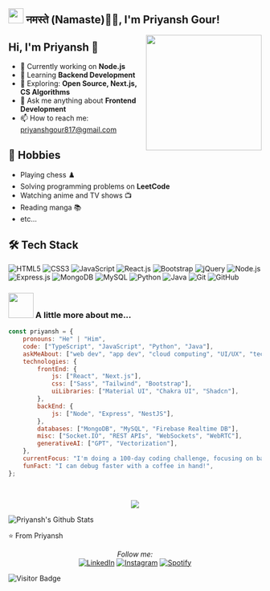 <h2><img src="https://emojis.slackmojis.com/emojis/images/1531849430/4246/blob-sunglasses.gif?1531849430" width="30"/> नमस्ते (Namaste)🙏🏻, I'm Priyansh Gour!</h2>
<img align='right' src="https://media.giphy.com/media/M9gbBd9nbDrOTu1Mqx/giphy.gif" width="230">

## Hi, I'm Priyansh 👋
- 🔭 Currently working on **Node.js**
- 🌱 Learning **Backend Development**
- 🌱 Exploring: **Open Source, Next.js, CS Algorithms**
- 💬 Ask me anything about **Frontend Development**
- 📫 How to reach me: priyanshgour817@gmail.com

## 📅 Hobbies
- Playing chess ♟️
- Solving programming problems on **LeetCode**
- Watching anime and TV shows 📺
- Reading manga 📚
- etc...

## 🛠️ Tech Stack
![HTML5](https://img.shields.io/badge/html%205-grey?style=for-the-badge&logo=html5&logoColor=white&labelColor=8E2DE2)
![CSS3](https://img.shields.io/badge/css%203-grey?style=for-the-badge&logo=css3&logoColor=white&labelColor=8E2DE2)
![JavaScript](https://img.shields.io/badge/-JavaScript-grey?style=for-the-badge&logo=javascript&logoColor=white&labelColor=8E2DE2)
![React.js](https://img.shields.io/badge/-React.js-grey?style=for-the-badge&logo=react&logoColor=white&labelColor=8E2DE2)
![Bootstrap](https://img.shields.io/badge/-bootstrap-grey?style=for-the-badge&logo=bootstrap&logoColor=white&labelColor=8E2DE2)
![jQuery](https://img.shields.io/badge/-jquery-grey?style=for-the-badge&logo=jquery&logoColor=white&labelColor=8E2DE2)
![Node.js](https://img.shields.io/badge/-Node.js-grey?style=for-the-badge&logo=node.js&logoColor=white&labelColor=8E2DE2)
![Express.js](https://img.shields.io/badge/-Express.js-grey?style=for-the-badge&logo=express&logoColor=white&labelColor=8E2DE2)
![MongoDB](https://img.shields.io/badge/-mongodb-grey?style=for-the-badge&logo=mongodb&logoColor=white&labelColor=8E2DE2)
![MySQL](https://img.shields.io/badge/-MySQL-grey?style=for-the-badge&logo=mysql&logoColor=white&labelColor=8E2DE2)
![Python](https://img.shields.io/badge/-python-grey?style=for-the-badge&logo=python&logoColor=white&labelColor=8E2DE2)
![Java](https://img.shields.io/badge/-Java-grey?style=for-the-badge&logo=java&logoColor=white&labelColor=8E2DE2)
![Git](https://img.shields.io/badge/-git-grey?style=for-the-badge&logo=git&logoColor=white&labelColor=8E2DE2)
![GitHub](https://img.shields.io/badge/-github-grey?style=for-the-badge&logo=github&logoColor=white&labelColor=8E2DE2)

### <img src="https://media.giphy.com/media/VgCDAzcKvsR6OM0uWg/giphy.gif" width="50"> A little more about me...

```javascript
const priyansh = {
    pronouns: "He" | "Him",
    code: ["TypeScript", "JavaScript", "Python", "Java"],
    askMeAbout: ["web dev", "app dev", "cloud computing", "UI/UX", "tech trends"],
    technologies: {
        frontEnd: {
            js: ["React", "Next.js"],
            css: ["Sass", "Tailwind", "Bootstrap"],
            uiLibraries: ["Material UI", "Chakra UI", "Shadcn"],
        },
        backEnd: {
            js: ["Node", "Express", "NestJS"],
        },
        databases: ["MongoDB", "MySQL", "Firebase Realtime DB"],
        misc: ["Socket.IO", "REST APIs", "WebSockets", "WebRTC"],
        generativeAI: ["GPT", "Vectorization"],
    },
    currentFocus: "I'm doing a 100-day coding challenge, focusing on backend development.",
    funFact: "I can debug faster with a coffee in hand!",
};
```
<br/> <p align="center"><img src="https://github-readme-stats.vercel.app/api?username=Priyansh-Gour&show_icons=true&theme=radical&title_color=8E2DE2&text_color=fff&icon_color=8E2DE2"> </p>
![Priyansh's Github Stats](https://github-readme-stats.vercel.app/api?username=Priyansh-Gour&count_private=true&show_icons=true&include_all_commits=true&icon_color="8E2DE2")
    
⭐️ From Priyansh

<div align="center"> <i>Follow me:</i><br>
<a href="https://www.linkedin.com/in/priyansh-gour-17bb04249" target="_blank"><img src="https://img.shields.io/badge/LinkedIn-%230077B5.svg?&style=flat-square&logo=linkedin&logoColor=white" alt="LinkedIn"></a> <a href="https://www.instagram.com/_priyansh_gour__" target="_blank"><img src="https://img.shields.io/badge/Instagram-%23E4405F.svg?&style=flat-square&logo=instagram&logoColor=white" alt="Instagram"></a> <a href="https://open.spotify.com/user/31zqyt5wqtc3k7gz2zldoutcv5rq" target="_blank"><img src="https://img.shields.io/badge/Spotify-%231ED760.svg?&style=flat-square&logo=spotify&logoColor=white" alt="Spotify"></a>
</div>

![Visitor Badge](https://visitor-badge.laobi.icu/badge?page_id=rusty-sj.rusty-sj)
